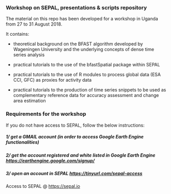 ### Workshop on SEPAL, presentations & scripts repository
The material on this repo has been developed for a workshop in Uganda from 27 to 31 August 2018.

It contains: 

- theoretical background on the BFAST algorithm developed by Wageningen University and the underlying concepts of dense time series analysis

- practical tutorials to the use of the bfastSpatial package within SEPAL 

- practical tutorials to the use of R modules to process global data (ESA CCI, GFC) as proxies for activity data

- practical tutorials to the production of time series snippets to be used as complementary reference data for accuracy assessment and change area estimation

### Requirements for the workshop

If you do not have access to SEPAL, follow the below instructions:

##### 1/ get a GMAIL account (in order to access Google Earth Engine functionalities)

##### 2/ get the account registered and white listed in Google Earth Engine https://earthengine.google.com/signup/

##### 3/ open an account in SEPAL https://tinyurl.com/sepal-access

Access to SEPAL @ https://sepal.io
